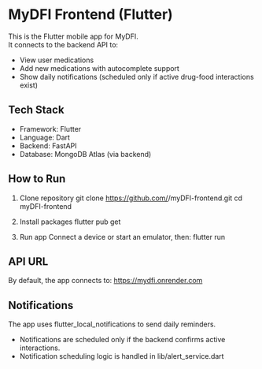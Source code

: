 # MyDFI Frontend (Flutter)

This is the Flutter mobile app for MyDFI.  
It connects to the backend API to:
- View user medications
- Add new medications with autocomplete support
- Show daily notifications (scheduled only if active drug-food interactions exist)

## Tech Stack
- Framework: Flutter
- Language: Dart
- Backend: FastAPI
- Database: MongoDB Atlas (via backend)

## How to Run

1. Clone repository
   git clone https://github.com/<your-username>/myDFI-frontend.git
   cd myDFI-frontend

2. Install packages
   flutter pub get

3. Run app
   Connect a device or start an emulator, then:
   flutter run

## API URL
By default, the app connects to:
https://mydfi.onrender.com

## Notifications
The app uses flutter_local_notifications to send daily reminders.
- Notifications are scheduled only if the backend confirms active interactions.
- Notification scheduling logic is handled in lib/alert_service.dart